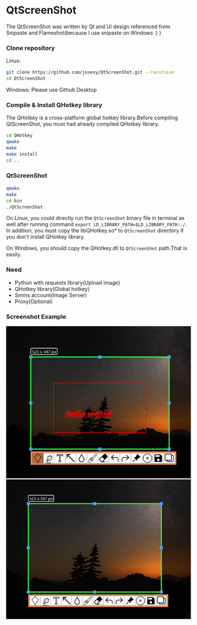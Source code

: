 # QtScreenShot
The QtScreenShot was written by Qt and UI design referenced from Snipaste and Flameshot(because I use snipaste on Windows :) )

### Clone repository
Linux:
```bash
git clone https://github.com/josexy/QtScreenShot.git --recursive
cd QtScreenShot
```
Windows:
Please use Github Desktop

### Compile & Install QHotkey library
The QHotkey is a cross-platform global hotkey library.Before compiling QtScreenShot, you must had already compiled QHotkey library.

```bash
cd QHotkey
qmake
make
make install
cd ..
```

### QtScreenShot
```bash
qmake
make
cd bin
./QtScreenShot
```
On Linux, you could directly run the `QtScreenShot` binary file in terminal as well after running command `export LD_LIBRARY_PATH=$LD_LIBRARY_PATH:./`. In addition, you must copy the libQHotkey.so\* to `QtScreenShot` directory if you don't install QHotkey library.

On Windows, you should copy the QHotkey.dll to `QtScreenShot` path.That is easily.

### Need
- Python with requests library(Upload image)
- QHotkey library(Global hotkey)
- Smms account(Image Server)
- Proxy(Optional)

### Screenshot Example

<img src="screenshots/01.png" style="zoom:80%;" />

<img src="screenshots/02.png" style="zoom:80%;" />
